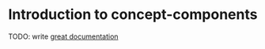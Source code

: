 # Introduction to concept-components

TODO: write [great documentation](http://jacobian.org/writing/what-to-write/)
